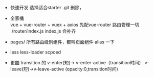 - 快速开发
  选择适合starter
  .git 删除，
- 全家桶  
 vue + vue-router + vuex + axios
 先配vue-router  路由管理一切
 ./router/index.js index.js 会补齐
- pages/
 所有路由级别组件，都叫页面组件
 alias 一下

- less less-loader   scpoed
- 更酷
transition 的
v-enter(短)-> v-enter-active（transition时间）
v-leave(短)->v-leave-active (opacity:0,transition时间)
 